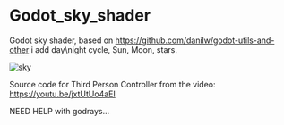 # Godot_sky_shader
Godot sky shader, based on https://github.com/danilw/godot-utils-and-other
i add day\night cycle, Sun, Moon, stars.


[![sky](https://github.com/Lexpartizan/Godot_sky_shader/blob/master/preview1.jpg)](https://www.youtube.com/watch?v=fzUHa1BbOd4) 

Source code for Third Person Controller from the video: https://youtu.be/jxtUtUo4aEI



NEED HELP with godrays...